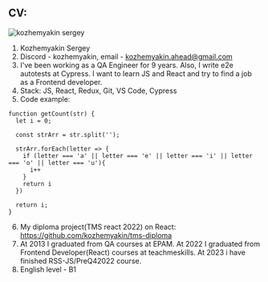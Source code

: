 ## CV:

![kozhemyakin sergey](https://avatars.githubusercontent.com/u/19146069?s=96&v=4 "kozhemyakin sergey")

1. Kozhemyakin Sergey
2. Discord - kozhemyakin, email - kozhemyakin.ahead@gmail.com
3. I've been working as a QA Engineer for 9 years. Also, I write e2e autotests at Cypress. I want to learn JS and React and try to find a job as a Frontend developer.
4. Stack: JS, React, Redux, Git, VS Code, Cypress
5. Code example: 

```
function getCount(str) {
  let i = 0;
  
  const strArr = str.split('');
  
  strArr.forEach(letter => {
    if (letter === 'a' || letter === 'e' || letter === 'i' || letter === 'o' || letter === 'u'){
      i++
    }
    return i
  })
  
  return i;
}
```

6. My diploma project(TMS react 2022) on React: https://github.com/kozhemyakin/tms-diploma
7. At 2013 I graduated from QA courses at EPAM. At 2022 I graduated from Frontend Developer(React) courses at teachmeskills. At 2023 i have finished RSS-JS/PreQ42022 course.
8. English level - B1